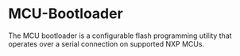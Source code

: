 # MCU-Bootloader
The MCU bootloader is a configurable flash programming utility that operates over a serial connection on supported NXP MCUs. 
